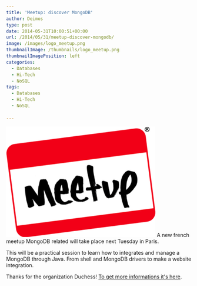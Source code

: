 ```yaml
---
title: 'Meetup: discover MongoDB'
author: Deimos
type: post
date: 2014-05-31T10:00:51+00:00
url: /2014/05/31/meetup-discover-mongodb/
image: /images/logo_meetup.png
thumbnailImage: /thumbnails/logo_meetup.png
thumbnailImagePosition: left
categories:
  - Databases
  - Hi-Tech
  - NoSQL
tags:
  - Databases
  - Hi-Tech
  - NoSQL

---
```

![meetup](/images/logo_meetup.png)
A new french meetup MongoDB related will take place next Tuesday in Paris.

This will be a practical session to learn how to integrates and manage a MongoDB through Java. From shell and MongoDB drivers to make a website integration.

Thanks for the organization Duchess! [To get more informations it's here](http://www.meetup.com/Duchess-France-Meetup/events/183207032/).